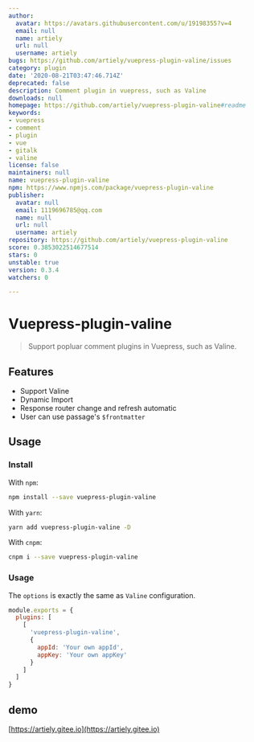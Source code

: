```yaml
---
author:
  avatar: https://avatars.githubusercontent.com/u/19198355?v=4
  email: null
  name: artiely
  url: null
  username: artiely
bugs: https://github.com/artiely/vuepress-plugin-valine/issues
category: plugin
date: '2020-08-21T03:47:46.714Z'
deprecated: false
description: Comment plugin in vuepress, such as Valine
downloads: null
homepage: https://github.com/artiely/vuepress-plugin-valine#readme
keywords:
- vuepress
- comment
- plugin
- vue
- gitalk
- valine
license: false
maintainers: null
name: vuepress-plugin-valine
npm: https://www.npmjs.com/package/vuepress-plugin-valine
publisher:
  avatar: null
  email: 1119696785@qq.com
  name: null
  url: null
  username: artiely
repository: https://github.com/artiely/vuepress-plugin-valine
score: 0.3853022514677514
stars: 0
unstable: true
version: 0.3.4
watchers: 0

---
```


# Vuepress-plugin-valine

> Support popluar comment plugins in Vuepress, such as Valine.

## Features

- Support Valine
- Dynamic Import
- Response router change and refresh automatic
- User can use passage's `$frontmatter`

## Usage

### Install

With `npm`:

```bash
npm install --save vuepress-plugin-valine
```

With `yarn`:

```bash
yarn add vuepress-plugin-valine -D
```

With `cnpm`:

```bash
cnpm i --save vuepress-plugin-valine
```

### Usage

The `options` is exactly the same as `Valine` configuration.

```javascript
module.exports = {
  plugins: [
    [
      'vuepress-plugin-valine',
      {
        appId: 'Your own appId',
        appKey: 'Your own appKey'
      }
    ]
  ]
}
```

## demo

[https://artiely.gitee.io](https://artiely.gitee.io)
